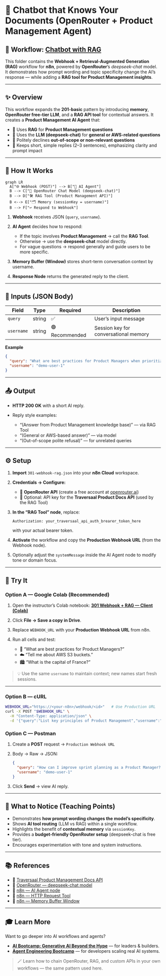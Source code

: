 # 💬 Chatbot that Knows Your Documents (OpenRouter + Product Management Agent)
## 🔀 Workflow: [Chatbot with RAG](https://github.com/aminajavaid30/agents-in-action/tree/substack-blogs/chatbot-that-knows-your-documents)

This folder contains the **Webhook + Retrieval-Augmented Generation (RAG)** workflow for **n8n**, powered by **OpenRouter**’s _deepseek-chat_ model.
It demonstrates how prompt wording and topic specificity change the AI’s response — while adding a **RAG tool for Product Management insights**.

---

## ✨ Overview

This workflow expands the **201-basic** pattern by introducing **memory**, **OpenRouter free-tier LLM**, and a **RAG API tool** for contextual answers.
It creates a **Product Management AI Agent** that:

- 🧠 Uses **RAG** for **Product Management questions**
- 💬 Uses the **LLM (deepseek-chat)** for **general or AWS-related questions**
- 🙅 Politely declines **out-of-scope or non-relevant questions**
- 🧍 Keeps short, simple replies (2–3 sentences), emphasizing clarity and prompt impact

---

## 🔄 How It Works

```mermaid
graph LR
  A["🌐 Webhook (POST)"] --> B["🧠 AI Agent"]
  B --> C["🤖 OpenRouter Chat Model (deepseek-chat)"]
  B --> D["🛠️ RAG Tool (Product Management API)"]
  B <--> E["🗂️ Memory (sessionKey = username)"]
  B --> F["↩️ Respond to Webhook"]
```

1. **Webhook** receives JSON (`query`, `username`).
2. **AI Agent** decides how to respond:

   - If the topic involves **Product Management** → call the **RAG Tool**.
   - Otherwise → use the **deepseek-chat** model directly.
   - For vague questions → respond generally and guide users to be more specific.

3. **Memory Buffer (Window)** stores short-term conversation context by username.
4. **Response Node** returns the generated reply to the client.

---

## 🛂 Inputs (JSON Body)

| Field      | Type   | Required       | Description                           |
| ---------- | ------ | -------------- | ------------------------------------- |
| `query`    | string | ✅             | User’s input message                  |
| `username` | string | 🟢 Recommended | Session key for conversational memory |

**Example**

```json
{
  "query": "What are best practices for Product Managers when prioritizing features?",
  "username": "demo-user-1"
}
```

---

## 📤 Output

- **HTTP 200 OK** with a short AI reply.
- Reply style examples:

  - “(Answer from Product Management knowledge base)” — via RAG Tool
  - “(General or AWS-based answer)” — via model
  - “(Out-of-scope polite refusal)” — for unrelated queries

---

## ⚙️ Setup

1. **Import** `301-webhook-rag.json` into your **n8n Cloud** workspace.
2. **Credentials → Configure:**

   - 🔑 **OpenRouter API** (create a free account at [openrouter.ai](https://openrouter.ai))
   - 🔑 Optional: API key for the **Traversaal Product Docs API** (used by the RAG Tool)

3. **In the “RAG Tool” node**, replace:

   ```bash
   Authorization: your_traversaal_api_auth_brearer_token_here
   ```

   with your actual bearer token.

4. **Activate** the workflow and copy the **Production Webhook URL** (from the Webhook node).
5. Optionally adjust the `systemMessage` inside the AI Agent node to modify tone or domain focus.

---

## 🧪 Try It

### Option A — Google Colab (Recommended)

1. Open the instructor’s Colab notebook:
   **[301 Webhook + RAG — Client (Colab)](https://colab.research.google.com/drive/1o66IjJDEQZ404gs5MNiItm2WqxcU2bzx?usp=sharing)**
2. Click **File → Save a copy in Drive**.
3. Replace `WEBHOOK_URL` with your **Production Webhook URL** from n8n.
4. Run all cells and test:

   - 🧠 “What are best practices for Product Managers?”
   - ☁️ “Tell me about AWS S3 buckets.”
   - 🏙️ “What is the capital of France?”

> 💡 Use the same `username` to maintain context; new names start fresh sessions.

---

### Option B — cURL

```bash
WEBHOOK_URL="https://<your-n8n>/webhook/<id>"   # Use Production URL
curl -X POST "$WEBHOOK_URL" \
  -H "Content-Type: application/json" \
  -d '{"query":"List key principles of Product Management","username":"demo-user-1"}'
```

### Option C — Postman

1. Create a **POST** request → `Production Webhook URL`
2. Body → Raw → JSON:

   ```json
   {
     "query": "How can I improve sprint planning as a Product Manager?",
     "username": "demo-user-1"
   }
   ```

3. Click **Send** → view AI reply.

---

## 🧠 What to Notice (Teaching Points)

- Demonstrates **how prompt wording changes the model’s specificity**.
- Shows **AI tool routing** (LLM vs RAG) within a single workflow.
- Highlights the benefit of **contextual memory** via `sessionKey`.
- Provides a **budget-friendly OpenRouter setup** (deepseek-chat is free tier).
- Encourages experimentation with tone and system instructions.

---

## 📚 References

- 📖 [Traversaal Product Management Docs API](https://pro-documents.traversaal-api.com/)
- 📖 [OpenRouter — deepseek-chat model](https://openrouter.ai/models/deepseek/deepseek-chat)
- 📖 [n8n — AI Agent node](https://docs.n8n.io/ai/agents/)
- 📖 [n8n — HTTP Request Tool](https://docs.n8n.io/integrations/builtin/core-nodes/n8n-nodes-base.httprequest/)
- 📖 [n8n — Memory Buffer Window](https://docs.n8n.io/ai/memory/)

---

## 🎓 Learn More

Want to go deeper into AI workflows and agents?

- [**AI Bootcamp: Generative AI Beyond the Hype**](https://maven.com/boring-bot/ml-system-design) — for leaders & builders.
- [**Agent Engineering Bootcamp**](https://maven.com/boring-bot/advanced-llm) — for developers scaling real AI systems.

> 🪄 Learn how to chain OpenRouter, RAG, and custom APIs in your own workflows — the same pattern used here.
